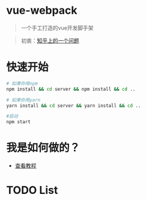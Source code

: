 # vue-webpack

> 一个手工打造的vue开发脚手架  

> 初衷：[知乎上的一个问题](https://www.zhihu.com/question/271622369 "知乎上的一个问题")

# 快速开始

```bash
# 如果你用npm
npm install && cd server && npm install && cd ..

# 如果你用yarn
yarn install && cd server && yarn install && cd ..

#启动
npm start

```

# 我是如何做的？

- [查看教程](./doc/tutorial.md)

# TODO List